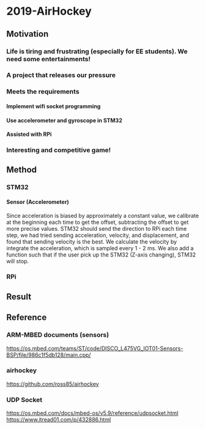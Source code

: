 # 2019-AirHockey
## Motivation
### Life is tiring and frustrating (especially for EE students). We need some entertainments!
### A project that releases our pressure
### Meets the requirements
#### Implement wifi socket programming
#### Use accelerometer and gyroscope in STM32
#### Assisted with RPi
### Interesting and competitive game!

## Method
### STM32
#### Sensor (Accelerometer)
Since acceleration is biased by approximately a constant value, we calibrate at the beginning each time to get the offset,  subtracting the offset to get more precise values. STM32 should send the direction to RPi each time step, we had tried sending acceleration, velocity, and displacement, and found that sending velocity is the best. We calculate the velocity by integrate the acceleration, which is sampled every 1 - 2 ms. We also add a function such that if the user pick up the STM32 (Z-axis changing), STM32 will stop.
#### 


### RPi


## Result


## Reference
### ARM-MBED documents (sensors)
https://os.mbed.com/teams/ST/code/DISCO_L475VG_IOT01-Sensors-BSP/file/986c1f5db128/main.cpp/
### airhockey
https://github.com/ross85/airhockey
### UDP Socket
https://os.mbed.com/docs/mbed-os/v5.9/reference/udpsocket.html  
https://www.itread01.com/p/432886.html
